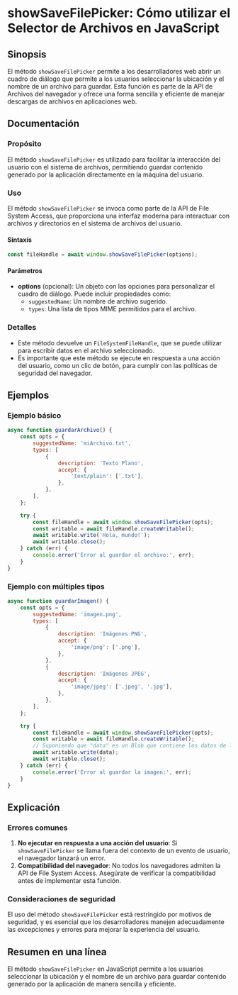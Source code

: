 <!--
Meta Description: # showSaveFilePicker: Cómo utilizar el Selector de Archivos en JavaScript ## Sinopsis El método `showSaveFilePicker` permite a los desarrolladores web...
Meta Keywords: del, showsavefilepicker, para, await, método
-->

# showSaveFilePicker: Cómo utilizar el Selector de Archivos en JavaScript

## Sinopsis
El método `showSaveFilePicker` permite a los desarrolladores web abrir un cuadro de diálogo que permite a los usuarios seleccionar la ubicación y el nombre de un archivo para guardar. Esta función es parte de la API de Archivos del navegador y ofrece una forma sencilla y eficiente de manejar descargas de archivos en aplicaciones web.

## Documentación
### Propósito
El método `showSaveFilePicker` es utilizado para facilitar la interacción del usuario con el sistema de archivos, permitiendo guardar contenido generado por la aplicación directamente en la máquina del usuario.

### Uso
El método `showSaveFilePicker` se invoca como parte de la API de File System Access, que proporciona una interfaz moderna para interactuar con archivos y directorios en el sistema de archivos del usuario. 

#### Sintaxis
```javascript
const fileHandle = await window.showSaveFilePicker(options);
```

#### Parámetros
- **options** (opcional): Un objeto con las opciones para personalizar el cuadro de diálogo. Puede incluir propiedades como:
  - `suggestedName`: Un nombre de archivo sugerido.
  - `types`: Una lista de tipos MIME permitidos para el archivo.

### Detalles
- Este método devuelve un `FileSystemFileHandle`, que se puede utilizar para escribir datos en el archivo seleccionado.
- Es importante que este método se ejecute en respuesta a una acción del usuario, como un clic de botón, para cumplir con las políticas de seguridad del navegador.

## Ejemplos
### Ejemplo básico
```javascript
async function guardarArchivo() {
    const opts = {
        suggestedName: 'miArchivo.txt',
        types: [
            {
                description: 'Texto Plano',
                accept: {
                    'text/plain': ['.txt'],
                },
            },
        ],
    };

    try {
        const fileHandle = await window.showSaveFilePicker(opts);
        const writable = await fileHandle.createWritable();
        await writable.write('Hola, mundo!');
        await writable.close();
    } catch (err) {
        console.error('Error al guardar el archivo:', err);
    }
}
```

### Ejemplo con múltiples tipos
```javascript
async function guardarImagen() {
    const opts = {
        suggestedName: 'imagen.png',
        types: [
            {
                description: 'Imágenes PNG',
                accept: {
                    'image/png': ['.png'],
                },
            },
            {
                description: 'Imágenes JPEG',
                accept: {
                    'image/jpeg': ['.jpeg', '.jpg'],
                },
            },
        ],
    };

    try {
        const fileHandle = await window.showSaveFilePicker(opts);
        const writable = await fileHandle.createWritable();
        // Suponiendo que "data" es un Blob que contiene los datos de la imagen
        await writable.write(data);
        await writable.close();
    } catch (err) {
        console.error('Error al guardar la imagen:', err);
    }
}
```

## Explicación
### Errores comunes
1. **No ejecutar en respuesta a una acción del usuario**: Si `showSaveFilePicker` se llama fuera del contexto de un evento de usuario, el navegador lanzará un error.
2. **Compatibilidad del navegador**: No todos los navegadores admiten la API de File System Access. Asegúrate de verificar la compatibilidad antes de implementar esta función.

### Consideraciones de seguridad
El uso del método `showSaveFilePicker` está restringido por motivos de seguridad, y es esencial que los desarrolladores manejen adecuadamente las excepciones y errores para mejorar la experiencia del usuario.

## Resumen en una línea
El método `showSaveFilePicker` en JavaScript permite a los usuarios seleccionar la ubicación y el nombre de un archivo para guardar contenido generado por la aplicación de manera sencilla y eficiente.
